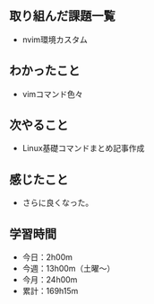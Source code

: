  ## 取り組んだ課題一覧
- nvim環境カスタム
## わかったこと
- vimコマンド色々
## 次やること
- Linux基礎コマンドまとめ記事作成
## 感じたこと
- さらに良くなった。
## 学習時間
- 今日：2h00m
- 今週：13h00m（土曜〜）
- 今月：24h00m
- 累計：169h15m
